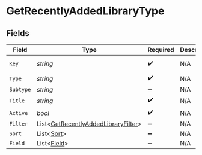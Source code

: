 # GetRecentlyAddedLibraryType


## Fields

| Field                                                                                         | Type                                                                                          | Required                                                                                      | Description                                                                                   | Example                                                                                       |
| --------------------------------------------------------------------------------------------- | --------------------------------------------------------------------------------------------- | --------------------------------------------------------------------------------------------- | --------------------------------------------------------------------------------------------- | --------------------------------------------------------------------------------------------- |
| `Key`                                                                                         | *string*                                                                                      | :heavy_check_mark:                                                                            | N/A                                                                                           | /library/sections/2/all?type=2                                                                |
| `Type`                                                                                        | *string*                                                                                      | :heavy_check_mark:                                                                            | N/A                                                                                           | filter                                                                                        |
| `Subtype`                                                                                     | *string*                                                                                      | :heavy_minus_sign:                                                                            | N/A                                                                                           | clip                                                                                          |
| `Title`                                                                                       | *string*                                                                                      | :heavy_check_mark:                                                                            | N/A                                                                                           | TV Shows                                                                                      |
| `Active`                                                                                      | *bool*                                                                                        | :heavy_check_mark:                                                                            | N/A                                                                                           | false                                                                                         |
| `Filter`                                                                                      | List<[GetRecentlyAddedLibraryFilter](../../Models/Requests/GetRecentlyAddedLibraryFilter.md)> | :heavy_minus_sign:                                                                            | N/A                                                                                           |                                                                                               |
| `Sort`                                                                                        | List<[Sort](../../Models/Requests/Sort.md)>                                                   | :heavy_minus_sign:                                                                            | N/A                                                                                           |                                                                                               |
| `Field`                                                                                       | List<[Field](../../Models/Requests/Field.md)>                                                 | :heavy_minus_sign:                                                                            | N/A                                                                                           |                                                                                               |